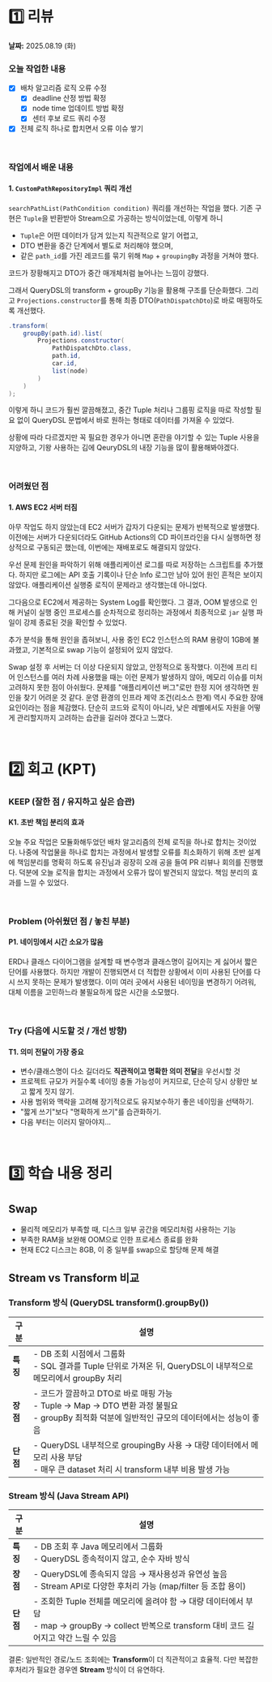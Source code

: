 # 1️⃣ 리뷰
**날짜:** 2025.08.19 (화)

### 오늘 작업한 내용
- [x] 배차 알고리즘 로직 오류 수정
    - [x] deadline 산정 방법 확정
    - [x] node time 업데이트 방법 확정
    - [x] 센터 후보 로드 쿼리 수정
- [x] 전체 로직 하나로 합치면서 오류 이슈 쌓기 

</br>

### 작업에서 배운 내용

#### 1. `CustomPathRepositoryImpl` 쿼리 개선

`searchPathList(PathCondition condition)` 쿼리를 개선하는 작업을 했다.
기존 구현은 `Tuple`을 반환받아 Stream으로 가공하는 방식이었는데, 이렇게 하니

- `Tuple`은 어떤 데이터가 담겨 있는지 직관적으로 알기 어렵고,  
- DTO 변환을 중간 단계에서 별도로 처리해야 했으며,
- 같은 `path_id`를 가진 레코드를 묶기 위해 `Map` + `groupingBy` 과정을 거쳐야 했다.

코드가 장황해지고 DTO가 중간 매개체처럼 늘어나는 느낌이 강했다.  

그래서 QueryDSL의 transform + groupBy 기능을 활용해 구조를 단순화했다.
그리고 `Projections.constructor`를 통해 최종 DTO(`PathDispatchDto`)로 바로 매핑하도록 개선했다.  

```java
.transform(
    groupBy(path.id).list(
        Projections.constructor(
            PathDispatchDto.class,
            path.id,
            car.id,
            list(node)
        )
    )
);
```

이렇게 하니 코드가 훨씬 깔끔해졌고, 
중간 Tuple 처리나 그룹핑 로직을 따로 작성할 필요 없이 QueryDSL 문법에서 바로 원하는 형태로 데이터를 가져올 수 있었다.

상황에 따라 다르겠지만 꼭 필요한 경우가 아니면 혼란을 야기할 수 있는 Tuple 사용을 지양하고,
기왕 사용하는 김에 QeuryDSL의 내장 기능을 많이 활용해봐야겠다.

<br/>

### 어려웠던 점

#### 1. AWS EC2 서버 터짐

아무 작업도 하지 않았는데 EC2 서버가 갑자기 다운되는 문제가 반복적으로 발생했다.
이전에는 서버가 다운되더라도 GitHub Actions의 CD 파이프라인을 다시 실행하면 정상적으로 구동되곤 했는데, 이번에는 재배포로도 해결되지 않았다.

우선 문제 원인을 파악하기 위해 애플리케이션 로그를 따로 저장하는 스크립트를 추가했다.
하지만 로그에는 API 호출 기록이나 단순 Info 로그만 남아 있어 원인 흔적은 보이지 않았다.
애플리케이션 실행중 로직이 문제라고 생각했는데 아니었다.

그다음으로 EC2에서 제공하는 System Log를 확인했다. 그 결과, OOM 발생으로 인해 커널이 실행 중인 프로세스를 순차적으로 정리하는 과정에서 최종적으로 `jar` 실행 파일이 강제 종료된 것을 확인할 수 있었다.  

추가 분석을 통해 원인을 좁혀보니, 사용 중인 EC2 인스턴스의 RAM 용량이 1GB에 불과했고, 기본적으로 swap 기능이 설정되어 있지 않았다.

Swap 설정 후 서버는 더 이상 다운되지 않았고, 안정적으로 동작했다.
이전에 프리 티어 인스턴스를 여러 차례 사용했을 때는 이런 문제가 발생하지 않아, 메모리 이슈를 미처 고려하지 못한 점이 아쉬웠다.
문제를 "애플리케이션 버그"로만 한정 지어 생각하면 원인을 찾기 어려운 것 같다.
운영 환경의 인프라 제약 조건(리소스 한계) 역시 주요한 장애 요인이라는 점을 체감했다.
단순히 코드와 로직이 아니라, 낮은 레벨에서도 자원을 어떻게 관리할지까지 고려하는 습관을 길러야 겠다고 느꼈다.

<br/>

#  2️⃣ 회고 (KPT)

### KEEP (잘한 점 / 유지하고 싶은 습관)

#### K1. 초반 책임 분리의 효과

오늘 주요 작업은 모듈화해두었던 배차 알고리즘의 전체 로직을 하나로 합치는 것이었다.
나중에 작업물을 하나로 합치는 과정에서 발생할 오류를 최소화하기 위해 초반 설계에 책임분리를 명확히 하도록 유진님과 굉장히 오래 공을 들여 PR 리뷰나 회의를 진행했다.
덕분에 오늘 로직을 합치는 과정에서 오류가 많이 발견되지 않았다.
책임 분리의 효과를 느낄 수 있었다.

<br/>

### Problem (아쉬웠던 점 / 놓친 부분)

#### P1. 네이밍에서 시간 소요가 많음

ERD나 클래스 다이어그램을 설계할 때 변수명과 클래스명이 길어지는 게 싫어서 짧은 단어를 사용했다.
하지만 개발이 진행되면서 더 적합한 상황에서 이미 사용된 단어를 다시 쓰지 못하는 문제가 발생했다.
이미 여러 곳에서 사용된 네이밍을 변경하기 어려워, 대체 이름을 고민하느라 불필요하게 많은 시간을 소모했다.

<br/>

### Try (다음에 시도할 것 / 개선 방향)

#### T1. 의미 전달이 가장 중요

- 변수/클래스명이 다소 길더라도 **직관적이고 명확한 의미 전달**을 우선시할 것
- 프로젝트 규모가 커질수록 네이밍 충돌 가능성이 커지므로, 단순히 당시 상황만 보고 짧게 짓지 않기.
- 사용 범위와 맥락을 고려해 장기적으로도 유지보수하기 좋은 네이밍을 선택하기.  
- "짧게 쓰기"보다 "명확하게 쓰기"를 습관화하기.  
- 다음 부터는 이러지 말아야지...

<br/>

#  3️⃣ 학습 내용 정리

## Swap 

- 물리적 메모리가 부족할 때, 디스크 일부 공간을 메모리처럼 사용하는 기능  
- 부족한 RAM을 보완해 OOM으로 인한 프로세스 종료를 완화
- 현재 EC2 디스크는 8GB, 이 중 일부를 swap으로 할당해 문제 해결

## Stream vs Transform 비교

### Transform 방식 (QueryDSL transform().groupBy())

| 구분     | 설명                                                                                                    |
| ------ | ----------------------------------------------------------------------------------------------------- |
| **특징** | - DB 조회 시점에서 그룹화<br>- SQL 결과를 Tuple 단위로 가져온 뒤, QueryDSL이 내부적으로 메모리에서 groupBy 처리                       |
| **장점** | - 코드가 깔끔하고 DTO로 바로 매핑 가능<br>- Tuple → Map → DTO 변환 과정 불필요<br>- groupBy 최적화 덕분에 일반적인 규모의 데이터에서는 성능이 좋음 |
| **단점** | - QueryDSL 내부적으로 groupingBy 사용 → 대량 데이터에서 메모리 사용 부담<br>- 매우 큰 dataset 처리 시 transform 내부 비용 발생 가능      |


### Stream 방식 (Java Stream API)

| 구분     | 설명                                                                                                         |
| ------ | ---------------------------------------------------------------------------------------------------------- |
| **특징** | - DB 조회 후 Java 메모리에서 그룹화<br>- QueryDSL 종속적이지 않고, 순수 자바 방식                                                  |
| **장점** | - QueryDSL에 종속되지 않음 → 재사용성과 유연성 높음<br>- Stream API로 다양한 후처리 가능 (map/filter 등 조합 용이)                        |
| **단점** | - 조회한 Tuple 전체를 메모리에 올려야 함 → 대량 데이터에서 부담<br>- map → groupBy → collect 반복으로 transform 대비 코드 길어지고 약간 느릴 수 있음 |


결론: 일반적인 경로/노드 조회에는 **Transform**이 더 직관적이고 효율적. 다만 복잡한 후처리가 필요한 경우엔 **Stream** 방식이 더 유연하다.

<br/>
